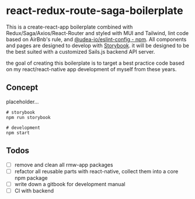 # react-redux-route-saga-boilerplate

This is a create-react-app boilerplate combined with Redux/Saga/Axios/React-Router and styled with MUI and Tailwind, lint code based on AirBnb's rule, and [@udea-io/eslint-config - npm](https://www.npmjs.com/package/@udea-io/eslint-config). All components and pages are designed to develop with [Storybook](https://storybook.js.org/docs/html/get-started/introduction). it will be designed to be the best suited with a customized Sails.js backend API server.

the goal of creating this boilerplate is to target a best practice code based on my react/react-native app development of myself from these years.

## Concept

placeholder...


```shell
# storybook
npm run storybook

# development
npm start
```

## Todos
- [ ] remove and clean all rmw-app packages
- [ ] refactor all reusable parts with react-native, collect them into a core npm package   
- [ ] write down a gitbook for development manual
- [ ] CI with backend
